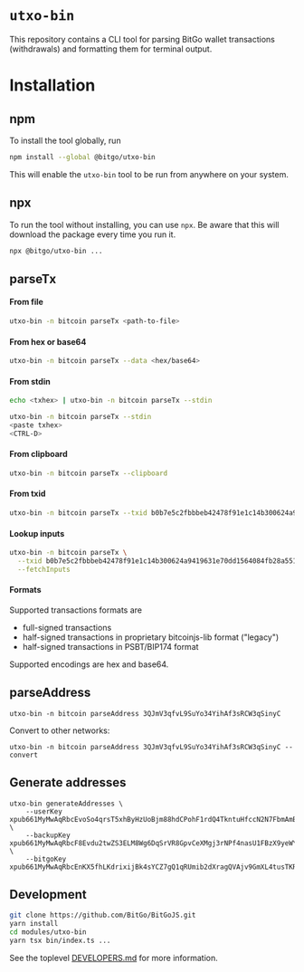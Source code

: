 # `utxo-bin`

This repository contains a CLI tool for parsing BitGo wallet transactions (withdrawals) and
formatting them for terminal output.

# Installation

## npm

To install the tool globally, run

```bash
npm install --global @bitgo/utxo-bin
```

This will enable the `utxo-bin` tool to be run from anywhere on your system.

## npx

To run the tool without installing, you can use `npx`. Be aware that this will download the
package every time you run it.

```bash
npx @bitgo/utxo-bin ...
```

## parseTx

#### From file

```bash
utxo-bin -n bitcoin parseTx <path-to-file>
```

#### From hex or base64

```bash
utxo-bin -n bitcoin parseTx --data <hex/base64>
```

#### From stdin

```bash
echo <txhex> | utxo-bin -n bitcoin parseTx --stdin
```

```bash
utxo-bin -n bitcoin parseTx --stdin
<paste txhex>
<CTRL-D>
```

#### From clipboard

```bash
utxo-bin -n bitcoin parseTx --clipboard
```

#### From txid

```bash
utxo-bin -n bitcoin parseTx --txid b0b7e5c2fbbbeb42478f91e1c14b300624a9419631e70dd1564084fb28a55155
```

#### Lookup inputs

```bash
utxo-bin -n bitcoin parseTx \
  --txid b0b7e5c2fbbbeb42478f91e1c14b300624a9419631e70dd1564084fb28a55155 \
  --fetchInputs
```

#### Formats

Supported transactions formats are

- full-signed transactions
- half-signed transactions in proprietary bitcoinjs-lib format ("legacy")
- half-signed transactions in PSBT/BIP174 format

Supported encodings are hex and base64.

## parseAddress

```
utxo-bin -n bitcoin parseAddress 3QJmV3qfvL9SuYo34YihAf3sRCW3qSinyC
```

Convert to other networks:

```
utxo-bin -n bitcoin parseAddress 3QJmV3qfvL9SuYo34YihAf3sRCW3qSinyC --convert
```

## Generate addresses

```
utxo-bin generateAddresses \
    --userKey xpub661MyMwAqRbcEvoSo4qrsT5xhByHzUoBjm88hdCPohF1rdQ4TkntuHfccN2N7FbmAmBgmaBxD7VY1QZ43YfgGRLBL37BBkBhYbezgnsPRVP \
    --backupKey xpub661MyMwAqRbcF8Evdu2twZS3ELM8Wg6DqSrVR8GpvCeXMgj3rNPf4nasU1FBzX9yeWYTfyikk7rfuWS5FkMqGnh3HpxeeYtuQEx7FVq5FZa \
    --bitgoKey xpub661MyMwAqRbcEnKX5fhLKdrixijBk4sYCZ7gQ1qRUmib2dXragQVAjv9GmXL4tusTKRwcrYAGrXGETFkFxKFSBCFUAuqdbdM9u2uyQtYkUW
```

## Development

```bash
git clone https://github.com/BitGo/BitGoJS.git
yarn install
cd modules/utxo-bin
yarn tsx bin/index.ts ...
```

See the toplevel [DEVELOPERS.md](../../DEVELOPERS.md) for more information.

